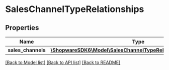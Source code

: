 # SalesChannelTypeRelationships

## Properties
Name | Type | Description | Notes
------------ | ------------- | ------------- | -------------
**sales_channels** | [**\ShopwareSDK6\Model\SalesChannelTypeRelationshipsSalesChannels**](SalesChannelTypeRelationshipsSalesChannels.md) |  | [optional] 

[[Back to Model list]](../../README.md#documentation-for-models) [[Back to API list]](../../README.md#documentation-for-api-endpoints) [[Back to README]](../../README.md)

